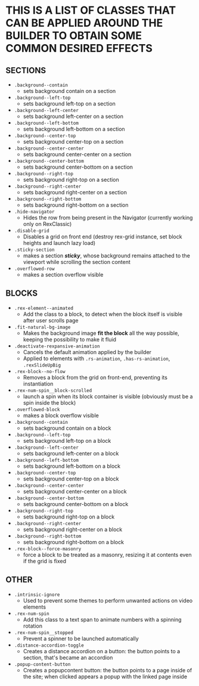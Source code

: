 # THIS IS A LIST OF CLASSES THAT CAN BE APPLIED AROUND THE BUILDER TO OBTAIN SOME COMMON DESIRED EFFECTS

## SECTIONS

- `.background--contain`
  - sets background contain on a section
- `.background--left-top`
  - sets background left-top on a section
- `.background--left-center`
  - sets background left-center on a section
- `.background--left-bottom`
  - sets background left-bottom on a section
- `.background--center-top`
  - sets background center-top on a section
- `.background--center-center`
  - sets background center-center on a section
- `.background--center-bottom`
  - sets background center-bottom on a section
- `.background--right-top`
  - sets background right-top on a section
- `.background--right-center`
  - sets background right-center on a section
- `.background--right-bottom`
  - sets background right-bottom on a section
- `.hide-navigator`
  - Hides the row from being present in the Navigator (currently working only on RexClassic)
- `.disable-grid`
  - Disables a grid on front end (destroy rex-grid instance, set block heights and launch lazy load)
- `.sticky-section`
  - makes a section **_sticky_**, whose background remains attached to the viewport while scrolling the section content
- `.overflowed-row`
  - makes a section overflow visible

## BLOCKS

- `.rex-element--animated`
  - Add the class to a block, to detect when the block itself is visible after user scrolls page
- `.fit-natural-bg-image`
  - Makes the background image **fit the block** all the way possible, keeping the possibility to make it fluid
- `.deactivate-rexpansive-animation`
  - Cancels the default animation applied by the builder
  - Applied to elements with `.rs-animation`, `.has-rs-animation`, `.rexSlideUpBig`
- `.rex-block--no-flow`
  - Removes a block from the grid on front-end, preventing its instantiation
- `.rex-num-spin__block-scrolled`
  - launch a spin when its block container is visible (obviously must be a spin inside the block)
- `.overflowed-block`
  - makes a block overflow visible
- `.background--contain`
  - sets background contain on a block
- `.background--left-top`
  - sets background left-top on a block
- `.background--left-center`
  - sets background left-center on a block
- `.background--left-bottom`
  - sets background left-bottom on a block
- `.background--center-top`
  - sets background center-top on a block
- `.background--center-center`
  - sets background center-center on a block
- `.background--center-bottom`
  - sets background center-bottom on a block
- `.background--right-top`
  - sets background right-top on a block
- `.background--right-center`
  - sets background right-center on a block
- `.background--right-bottom`
  - sets background right-bottom on a block
- `.rex-block--force-masonry`
  - force a block to be treated as a masonry, resizing it at contents even if the grid is fixed

## OTHER

- `.intrinsic-ignore`
  - Used to prevent some themes to perform unwanted actions on video elements
- `.rex-num-spin`
  - Add this class to a text span to animate numbers with a spinning rotation
- `.rex-num-spin__stopped`
  - Prevent a spinner to be launched automatically
- `.distance-accordion-toggle`
  - Creates a distance accordion on a button: the button points to a section, that's became an accordion
- `.popup-content-button`
  - Creates a popupcontent button: the button points to a page inside of the site; when clicked appears a popup with the linked page inside
